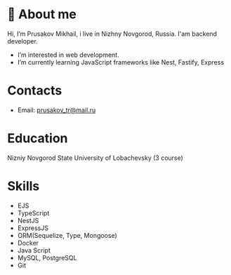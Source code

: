 # 👋 About me
Hi, I’m Prusakov Mikhail, i live in Nizhny Novgorod, Russia. I'am backend developer.
- I’m interested in web development.
- I’m currently learning JavaScript frameworks like Nest, Fastify, Express
# Contacts
- Email: prusakov_tr@mail.ru
# Education
Nizniy Novgorod State University of Lobachevsky (3 course) 
# Skills
- EJS
- TypeScript
- NestJS
- ExpressJS
- ORM(Sequelize, Type, Mongoose)
- Docker
- Java Script
- MySQL, PostgreSQL
- Git
